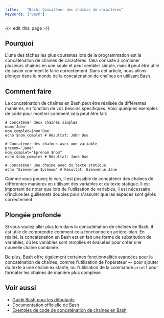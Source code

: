 ```yaml
---
title:    "Bash: Concaténer des chaînes de caractères"
keywords: ["Bash"]
---
```


{{< edit_this_page >}}

## Pourquoi

L'une des tâches les plus courantes lors de la programmation est la concaténation de chaînes de caractères. Cela consiste à combiner plusieurs chaînes en une seule et peut sembler simple, mais il peut être utile de savoir comment le faire correctement. Dans cet article, nous allons plonger dans le monde de la concaténation de chaînes en utilisant Bash.

## Comment faire

La concaténation de chaînes en Bash peut être réalisée de différentes manières, en fonction de vos besoins spécifiques. Voici quelques exemples de code pour montrer comment cela peut être fait:

```
# Concaténer deux chaînes simples
nom='John'
nom_complet=$nom'Doe'
echo $nom_complet # Résultat: John Doe

# Concaténer des chaînes avec une variable
prenom='Jane'
nom_complet="$prenom $nom"
echo $nom_complet # Résultat: Jane Doe

# Concaténer une chaîne avec du texte statique
echo "Bienvenue $prenom" # Résultat: Bienvenue Jane
```

Comme vous pouvez le voir, il est possible de concaténer des chaînes de différentes manières en utilisant des variables et du texte statique. Il est important de noter que lors de l'utilisation de variables, il est nécessaire d'inclure les guillemets doubles pour s'assurer que les espaces sont gérés correctement.

## Plongée profonde

Si vous voulez aller plus loin dans la concaténation de chaînes en Bash, il est utile de comprendre comment cela fonctionne en arrière-plan. En réalité, la concaténation en Bash est en fait une forme de substitution de variables, où les variables sont remplies et évaluées pour créer une nouvelle chaîne combinée.

De plus, Bash offre également certaines fonctionnalités avancées pour la concaténation de chaînes, comme l'utilisation de l'opérateur `+=` pour ajouter du texte à une chaîne existante, ou l'utilisation de la commande `printf` pour formater les chaînes de manière plus complexe.

## Voir aussi

- [Guide Bash pour les débutants](https://linuxize.com/post/bash-scripting-beginners-guide/)
- [Documentation officielle de Bash](https://www.gnu.org/software/bash/)
- [Exemples de code de concaténation de chaînes en Bash](https://www.lifewire.com/concatenate-strings-bash-2202054)